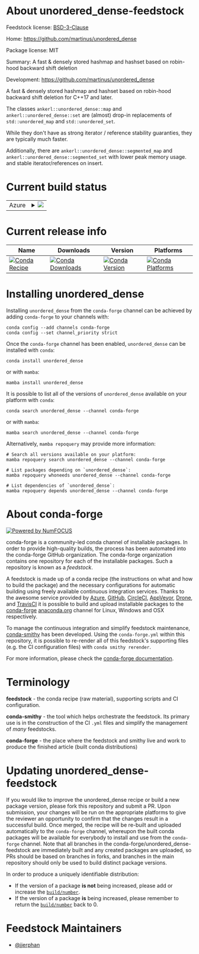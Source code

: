 About unordered_dense-feedstock
===============================

Feedstock license: [BSD-3-Clause](https://github.com/conda-forge/unordered_dense-feedstock/blob/main/LICENSE.txt)

Home: https://github.com/martinus/unordered_dense

Package license: MIT

Summary: A fast & densely stored hashmap and hashset based on robin-hood backward shift deletion

Development: https://github.com/martinus/unordered_dense

A fast & densely stored hashmap and hashset based on robin-hood backward shift deletion for C++17 and later.

The classes `ankerl::unordered_dense::map` and `ankerl::unordered_dense::set` are (almost) drop-in replacements
of `std::unordered_map` and `std::unordered_set`.

While they don't have as strong iterator / reference stability guaranties, they are typically much faster.

Additionally, there are `ankerl::unordered_dense::segmented_map` and `ankerl::unordered_dense::segmented_set`
with lower peak memory usage. and stable iterator/references on insert.


Current build status
====================


<table>
    
  <tr>
    <td>Azure</td>
    <td>
      <details>
        <summary>
          <a href="https://dev.azure.com/conda-forge/feedstock-builds/_build/latest?definitionId=21768&branchName=main">
            <img src="https://dev.azure.com/conda-forge/feedstock-builds/_apis/build/status/unordered_dense-feedstock?branchName=main">
          </a>
        </summary>
        <table>
          <thead><tr><th>Variant</th><th>Status</th></tr></thead>
          <tbody><tr>
              <td>linux_64</td>
              <td>
                <a href="https://dev.azure.com/conda-forge/feedstock-builds/_build/latest?definitionId=21768&branchName=main">
                  <img src="https://dev.azure.com/conda-forge/feedstock-builds/_apis/build/status/unordered_dense-feedstock?branchName=main&jobName=linux&configuration=linux%20linux_64_" alt="variant">
                </a>
              </td>
            </tr><tr>
              <td>linux_aarch64</td>
              <td>
                <a href="https://dev.azure.com/conda-forge/feedstock-builds/_build/latest?definitionId=21768&branchName=main">
                  <img src="https://dev.azure.com/conda-forge/feedstock-builds/_apis/build/status/unordered_dense-feedstock?branchName=main&jobName=linux&configuration=linux%20linux_aarch64_" alt="variant">
                </a>
              </td>
            </tr><tr>
              <td>linux_ppc64le</td>
              <td>
                <a href="https://dev.azure.com/conda-forge/feedstock-builds/_build/latest?definitionId=21768&branchName=main">
                  <img src="https://dev.azure.com/conda-forge/feedstock-builds/_apis/build/status/unordered_dense-feedstock?branchName=main&jobName=linux&configuration=linux%20linux_ppc64le_" alt="variant">
                </a>
              </td>
            </tr><tr>
              <td>osx_64</td>
              <td>
                <a href="https://dev.azure.com/conda-forge/feedstock-builds/_build/latest?definitionId=21768&branchName=main">
                  <img src="https://dev.azure.com/conda-forge/feedstock-builds/_apis/build/status/unordered_dense-feedstock?branchName=main&jobName=osx&configuration=osx%20osx_64_" alt="variant">
                </a>
              </td>
            </tr><tr>
              <td>osx_arm64</td>
              <td>
                <a href="https://dev.azure.com/conda-forge/feedstock-builds/_build/latest?definitionId=21768&branchName=main">
                  <img src="https://dev.azure.com/conda-forge/feedstock-builds/_apis/build/status/unordered_dense-feedstock?branchName=main&jobName=osx&configuration=osx%20osx_arm64_" alt="variant">
                </a>
              </td>
            </tr><tr>
              <td>win_64</td>
              <td>
                <a href="https://dev.azure.com/conda-forge/feedstock-builds/_build/latest?definitionId=21768&branchName=main">
                  <img src="https://dev.azure.com/conda-forge/feedstock-builds/_apis/build/status/unordered_dense-feedstock?branchName=main&jobName=win&configuration=win%20win_64_" alt="variant">
                </a>
              </td>
            </tr>
          </tbody>
        </table>
      </details>
    </td>
  </tr>
</table>

Current release info
====================

| Name | Downloads | Version | Platforms |
| --- | --- | --- | --- |
| [![Conda Recipe](https://img.shields.io/badge/recipe-unordered__dense-green.svg)](https://anaconda.org/conda-forge/unordered_dense) | [![Conda Downloads](https://img.shields.io/conda/dn/conda-forge/unordered_dense.svg)](https://anaconda.org/conda-forge/unordered_dense) | [![Conda Version](https://img.shields.io/conda/vn/conda-forge/unordered_dense.svg)](https://anaconda.org/conda-forge/unordered_dense) | [![Conda Platforms](https://img.shields.io/conda/pn/conda-forge/unordered_dense.svg)](https://anaconda.org/conda-forge/unordered_dense) |

Installing unordered_dense
==========================

Installing `unordered_dense` from the `conda-forge` channel can be achieved by adding `conda-forge` to your channels with:

```
conda config --add channels conda-forge
conda config --set channel_priority strict
```

Once the `conda-forge` channel has been enabled, `unordered_dense` can be installed with `conda`:

```
conda install unordered_dense
```

or with `mamba`:

```
mamba install unordered_dense
```

It is possible to list all of the versions of `unordered_dense` available on your platform with `conda`:

```
conda search unordered_dense --channel conda-forge
```

or with `mamba`:

```
mamba search unordered_dense --channel conda-forge
```

Alternatively, `mamba repoquery` may provide more information:

```
# Search all versions available on your platform:
mamba repoquery search unordered_dense --channel conda-forge

# List packages depending on `unordered_dense`:
mamba repoquery whoneeds unordered_dense --channel conda-forge

# List dependencies of `unordered_dense`:
mamba repoquery depends unordered_dense --channel conda-forge
```


About conda-forge
=================

[![Powered by
NumFOCUS](https://img.shields.io/badge/powered%20by-NumFOCUS-orange.svg?style=flat&colorA=E1523D&colorB=007D8A)](https://numfocus.org)

conda-forge is a community-led conda channel of installable packages.
In order to provide high-quality builds, the process has been automated into the
conda-forge GitHub organization. The conda-forge organization contains one repository
for each of the installable packages. Such a repository is known as a *feedstock*.

A feedstock is made up of a conda recipe (the instructions on what and how to build
the package) and the necessary configurations for automatic building using freely
available continuous integration services. Thanks to the awesome service provided by
[Azure](https://azure.microsoft.com/en-us/services/devops/), [GitHub](https://github.com/),
[CircleCI](https://circleci.com/), [AppVeyor](https://www.appveyor.com/),
[Drone](https://cloud.drone.io/welcome), and [TravisCI](https://travis-ci.com/)
it is possible to build and upload installable packages to the
[conda-forge](https://anaconda.org/conda-forge) [anaconda.org](https://anaconda.org/)
channel for Linux, Windows and OSX respectively.

To manage the continuous integration and simplify feedstock maintenance,
[conda-smithy](https://github.com/conda-forge/conda-smithy) has been developed.
Using the ``conda-forge.yml`` within this repository, it is possible to re-render all of
this feedstock's supporting files (e.g. the CI configuration files) with ``conda smithy rerender``.

For more information, please check the [conda-forge documentation](https://conda-forge.org/docs/).

Terminology
===========

**feedstock** - the conda recipe (raw material), supporting scripts and CI configuration.

**conda-smithy** - the tool which helps orchestrate the feedstock.
                   Its primary use is in the construction of the CI ``.yml`` files
                   and simplify the management of *many* feedstocks.

**conda-forge** - the place where the feedstock and smithy live and work to
                  produce the finished article (built conda distributions)


Updating unordered_dense-feedstock
==================================

If you would like to improve the unordered_dense recipe or build a new
package version, please fork this repository and submit a PR. Upon submission,
your changes will be run on the appropriate platforms to give the reviewer an
opportunity to confirm that the changes result in a successful build. Once
merged, the recipe will be re-built and uploaded automatically to the
`conda-forge` channel, whereupon the built conda packages will be available for
everybody to install and use from the `conda-forge` channel.
Note that all branches in the conda-forge/unordered_dense-feedstock are
immediately built and any created packages are uploaded, so PRs should be based
on branches in forks, and branches in the main repository should only be used to
build distinct package versions.

In order to produce a uniquely identifiable distribution:
 * If the version of a package **is not** being increased, please add or increase
   the [``build/number``](https://docs.conda.io/projects/conda-build/en/latest/resources/define-metadata.html#build-number-and-string).
 * If the version of a package **is** being increased, please remember to return
   the [``build/number``](https://docs.conda.io/projects/conda-build/en/latest/resources/define-metadata.html#build-number-and-string)
   back to 0.

Feedstock Maintainers
=====================

* [@jjerphan](https://github.com/jjerphan/)

